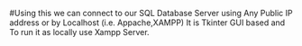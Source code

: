 #Using this we can connect to our SQL Database Server using Any Public IP address or by Localhost (i.e. Appache,XAMPP)
It is Tkinter GUI based and To run it as locally use Xampp Server.
